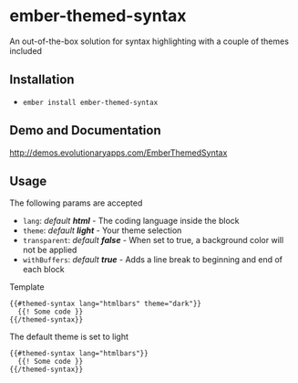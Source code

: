 # ember-themed-syntax

An out-of-the-box solution for syntax highlighting with a couple of themes included

## Installation

* `ember install ember-themed-syntax`

## Demo and Documentation

http://demos.evolutionaryapps.com/EmberThemedSyntax

## Usage

The following params are accepted

  - `lang`: *default **html*** - The coding language inside the block
  - `theme`: *default **light*** - Your theme selection
  - `transparent`: *default **false*** - When set to true, a background color will not be applied
  - `withBuffers`: *default **true*** - Adds a line break to beginning and end of each block

Template

    {{#themed-syntax lang="htmlbars" theme="dark"}}
      {{! Some code }}
    {{/themed-syntax}}
    
The default theme is set to light

	{{#themed-syntax lang="htmlbars"}}
  	  {{! Some code }}
	{{/themed-syntax}}
